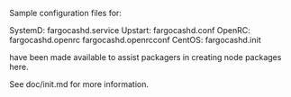 Sample configuration files for:

SystemD: fargocashd.service
Upstart: fargocashd.conf
OpenRC:  fargocashd.openrc
         fargocashd.openrcconf
CentOS:  fargocashd.init

have been made available to assist packagers in creating node packages here.

See doc/init.md for more information.
